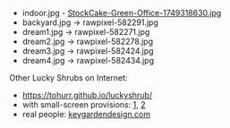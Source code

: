 
* indoor.jpg - [StockCake-Green-Office-1749318630.jpg](https://stockcake.com/i/modern-green-office_360866_589194)
* backyard.jpg -> rawpixel-582291.jpg
* dream1.jpg -> rawpixel-582271.jpg
* dream2.jpg -> rawpixel-582278.jpg
* dream3.jpg -> rawpixel-582424.jpg
* dream4.jpg -> rawpixel-582434.jpg

Other Lucky Shrubs on Internet:
* https://tohurr.github.io/luckyshrub/
* with small-screen provisions: [1](https://github.com/allomhg/lucky-shrub-project), [2](https://github.com/andrewstorrow/lucky-shrub-website/blob/main/css/styles.css)
* real people: [keygardendesign.com](https://keygardendesign.com/garden-design/az/tucson/garden-design)

